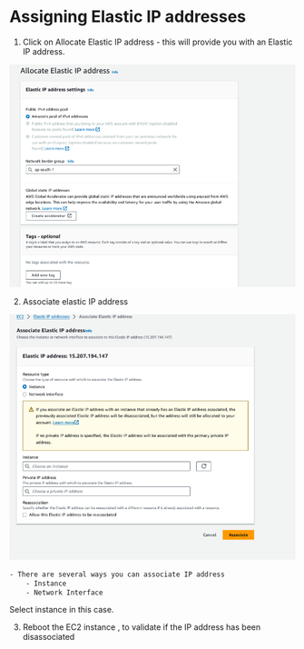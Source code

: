 # Assigning Elastic IP addresses

1. Click on Allocate Elastic IP address - this will provide you with an Elastic IP address.

![alt text](images/image-14.png)

2. Associate elastic IP address

![alt text](images/image-15.png)

    - There are several ways you can associate IP address 
        - Instance 
        - Network Interface

Select instance in this case.

3. Reboot the EC2 instance , to validate if the IP address has been disassociated